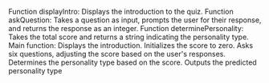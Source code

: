 Function displayIntro: Displays the introduction to the quiz.
Function askQuestion: Takes a question as input, prompts the user for their response, and returns the response as an integer.
Function determinePersonality: Takes the total score and returns a string indicating the personality type.
Main function:
Displays the introduction.
Initializes the score to zero.
Asks six questions, adjusting the score based on the user's responses.
Determines the personality type based on the score.
Outputs the predicted personality type
